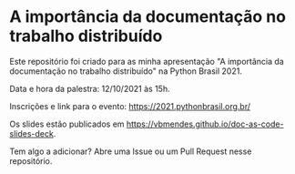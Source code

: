 # A importância da documentação no trabalho distribuído

Este repositório foi criado para as minha apresentação "A importância da documentação no trabalho distribuído" na Python Brasil 2021.

Data e hora da palestra: 12/10/2021 às 15h.

Inscrições e link para o evento: https://2021.pythonbrasil.org.br/

Os slides estão publicados em https://vbmendes.github.io/doc-as-code-slides-deck.

Tem algo a adicionar? Abre uma Issue ou um Pull Request nesse repositório.
